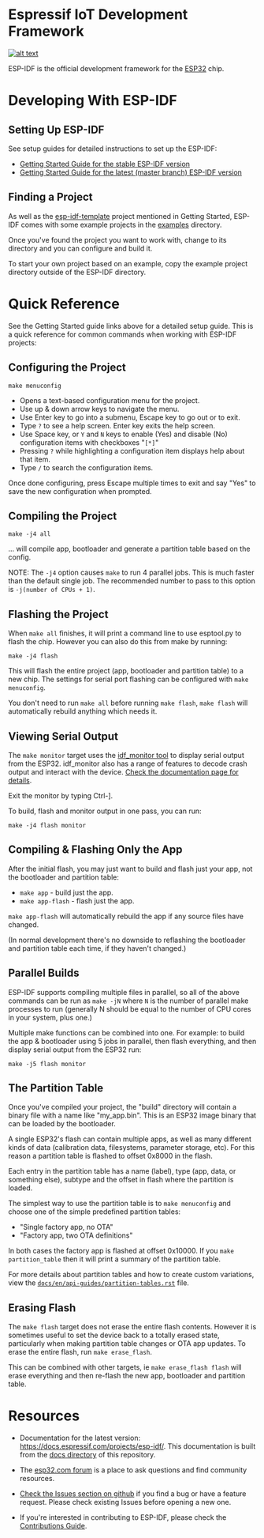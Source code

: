 # Espressif IoT Development Framework

[![alt text](https://readthedocs.org/projects/docs/badge/?version=latest "Documentation Status")](https://docs.espressif.com/projects/esp-idf/en/latest/?badge=latest)

ESP-IDF is the official development framework for the [ESP32](https://espressif.com/en/products/hardware/esp32/overview) chip.

# Developing With ESP-IDF

## Setting Up ESP-IDF

See setup guides for detailed instructions to set up the ESP-IDF:

* [Getting Started Guide for the stable ESP-IDF version](https://docs.espressif.com/projects/esp-idf/en/stable/get-started/)
* [Getting Started Guide for the latest (master branch) ESP-IDF version](https://docs.espressif.com/projects/esp-idf/en/latest/get-started/)

## Finding a Project

As well as the [esp-idf-template](https://github.com/espressif/esp-idf-template) project mentioned in Getting Started, ESP-IDF comes with some example projects in the [examples](examples) directory.

Once you've found the project you want to work with, change to its directory and you can configure and build it.

To start your own project based on an example, copy the example project directory outside of the ESP-IDF directory.

# Quick Reference

See the Getting Started guide links above for a detailed setup guide. This is a quick reference for common commands when working with ESP-IDF projects:

## Configuring the Project

`make menuconfig`

* Opens a text-based configuration menu for the project.
* Use up & down arrow keys to navigate the menu.
* Use Enter key to go into a submenu, Escape key to go out or to exit.
* Type `?` to see a help screen. Enter key exits the help screen.
* Use Space key, or `Y` and `N` keys to enable (Yes) and disable (No) configuration items with checkboxes "`[*]`"
* Pressing `?` while highlighting a configuration item displays help about that item.
* Type `/` to search the configuration items.

Once done configuring, press Escape multiple times to exit and say "Yes" to save the new configuration when prompted.

## Compiling the Project

`make -j4 all`

... will compile app, bootloader and generate a partition table based on the config.

NOTE: The `-j4` option causes `make` to run 4 parallel jobs. This is much faster than the default single job. The recommended number to pass to this option is `-j(number of CPUs + 1)`.

## Flashing the Project

When `make all` finishes, it will print a command line to use esptool.py to flash the chip. However you can also do this from make by running:

`make -j4 flash`

This will flash the entire project (app, bootloader and partition table) to a new chip. The settings for serial port flashing can be configured with `make menuconfig`.

You don't need to run `make all` before running `make flash`, `make flash` will automatically rebuild anything which needs it.

## Viewing Serial Output

The `make monitor` target uses the [idf_monitor tool](https://docs.espressif.com/projects/esp-idf/en/latest/get-started/idf-monitor.html) to display serial output from the ESP32. idf_monitor also has a range of features to decode crash output and interact with the device. [Check the documentation page for details](https://docs.espressif.com/projects/esp-idf/en/latest/get-started/idf-monitor.html).

Exit the monitor by typing Ctrl-].

To build, flash and monitor output in one pass, you can run:

`make -j4 flash monitor`

## Compiling & Flashing Only the App

After the initial flash, you may just want to build and flash just your app, not the bootloader and partition table:

* `make app` - build just the app.
* `make app-flash` - flash just the app.

`make app-flash` will automatically rebuild the app if any source files have changed.

(In normal development there's no downside to reflashing the bootloader and partition table each time, if they haven't changed.)

## Parallel Builds

ESP-IDF supports compiling multiple files in parallel, so all of the above commands can be run as `make -jN` where `N` is the number of parallel make processes to run (generally N should be equal to the number of CPU cores in your system, plus one.)

Multiple make functions can be combined into one. For example: to build the app & bootloader using 5 jobs in parallel, then flash everything, and then display serial output from the ESP32 run:

```
make -j5 flash monitor
```

## The Partition Table

Once you've compiled your project, the "build" directory will contain a binary file with a name like "my_app.bin". This is an ESP32 image binary that can be loaded by the bootloader.

A single ESP32's flash can contain multiple apps, as well as many different kinds of data (calibration data, filesystems, parameter storage, etc). For this reason a partition table is flashed to offset 0x8000 in the flash.

Each entry in the partition table has a name (label), type (app, data, or something else), subtype and the offset in flash where the partition is loaded.

The simplest way to use the partition table is to `make menuconfig` and choose one of the simple predefined partition tables:

* "Single factory app, no OTA"
* "Factory app, two OTA definitions"

In both cases the factory app is flashed at offset 0x10000. If you `make partition_table` then it will print a summary of the partition table.

For more details about partition tables and how to create custom variations, view the [`docs/en/api-guides/partition-tables.rst`](docs/en/api-guides/partition-tables.rst) file.

## Erasing Flash

The `make flash` target does not erase the entire flash contents. However it is sometimes useful to set the device back to a totally erased state, particularly when making partition table changes or OTA app updates. To erase the entire flash, run `make erase_flash`.

This can be combined with other targets, ie `make erase_flash flash` will erase everything and then re-flash the new app, bootloader and partition table.

# Resources

* Documentation for the latest version: https://docs.espressif.com/projects/esp-idf/. This documentation is built from the [docs directory](docs) of this repository.

* The [esp32.com forum](https://esp32.com/) is a place to ask questions and find community resources.

* [Check the Issues section on github](https://github.com/espressif/esp-idf/issues) if you find a bug or have a feature request. Please check existing Issues before opening a new one.

* If you're interested in contributing to ESP-IDF, please check the [Contributions Guide](https://docs.espressif.com/projects/esp-idf/en/latest/contribute/index.html).


